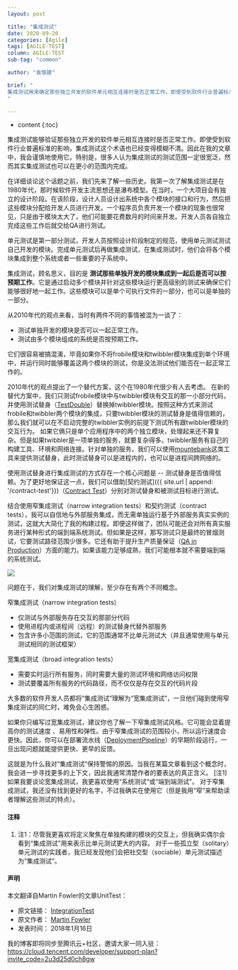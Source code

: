 ```yaml
---
layout: post

title: "集成测试"
date: 2020-09-20
categories: [Agile]
tags: [AGILE-TEST]
column: AGILE-TEST
sub-tag: "common"

author: "袁慎建"

brief: "
集成测试用来确定那些独立开发的软件单元相互连接时是否正常工作。即使受到软件行业普遍标准的影响，集成测试这个术语也已经变得模糊不清。因此在我的文章中，我会谨慎地使用它。特别是，很多人认为集成测试的测试范围一定很宽泛，然而其实集成测试也可以在更小的范围内完成。
"

---
```


* content
{:toc}



集成测试能够验证那些独立开发的软件单元相互连接时是否正常工作。即使受到软件行业普遍标准的影响，集成测试这个术语也已经变得模糊不清。因此在我的文章中，我会谨慎地使用它。特别是，很多人认为集成测试的测试范围一定很宽泛，然而其实集成测试也可以在更小的范围内完成。

在详细谈论这个话题之前，我们先来了解一些历史。我第一次了解集成测试是在1980年代，那时候软件开发主流思想还是瀑布模型。在当时，一个大项目会有独立的设计阶段。在该阶段，设计人员设计出系统中各个模块的接口和行为，然后把这些模块分配给开发人员进行开发。一个程序员负责开发一个模块的现象也很常见，只是由于模块太大了，他们可能要花费数月的时间来开发。开发人员各自独立完成这些工作后就交给QA进行测试。


单元测试是第一部分测试，开发人员按照设计阶段制定的规范，使用单元测试测试自己开发的模块。完成单元测试后再做集成测试，在集成测试时，他们会将各个模块集成到整个系统或者一些重要的子系统中。


集成测试，顾名思义，目的是 **测试那些单独开发的模块集成到一起后是否可以按预期工作**。它是通过启动多个模块并针对这些模块运行更高级别的测试来确保它们能够很好地一起工作。这些模块可以是单个可执行文件的一部分，也可以是单独的一部分。

从2010年代的观点来看，当时有两件不同的事情被混为一谈了：

- 测试单独开发的模块是否可以一起正常工作。
- 测试由多个模块组成的系统是否按预期工作。

它们很容易被搞混淆，毕竟如果你不将frobile模块和twibbler模块集成到单个环境中，并运行同时能够覆盖这两个模块的测试，你是没法测试他们能否在一起正常工作的。


2010年代的观点提出了一个替代方案，这个在1980年代很少有人去考虑。 在新的替代方案中，我们只测试frobile模块中与twibbler模块有交互的那一小部分代码，并使用测试替身（[TestDouble](https://martinfowler.com/bliki/TestDouble.html)）替换掉twibbler模块。按照这种方式来测试frobile和twibbler两个模块的集成，只要twibbler模块的测试替身是值得信赖的，那么我们就可以在不启动完整的twibbler实例的前提下测试所有跟twibbler模块的交互行为。 如果它俩只是单个应用程序中的两个独立模块，处理起来还不算复杂。但是如果twibbler是一项单独的服务，就要复杂得多。twibbler服务有自己的构建工具、环境和网络连接。针对单独的服务，我们可以使用[mountebank](http://www.mbtest.org/)这类工具来提供测试替身，此时测试替身可以是进程内的，也可以是进程间跨网络的。


使用测试替身进行集成测试的方式存在一个核心问题是 -- 测试替身是否值得信赖。为了更好地保证这一点，我们可以借助[契约测试]({{ site.url | append: '/contract-test'}})（[Contract Test](https://martinfowler.com/bliki/ContractTest.html)）分别对测试替身和被测试目标进行测试。


结合使用窄集成测试（narrow integration tests）和契约测试（contract tests），我可以自信地与外部服务集成，而无需单独运行基于外部服务真实实例的测试，这就大大简化了我的构建过程。即便这样做了，团队可能还会对所有真实服务进行某种形式的端到端系统测试。但如果是这样，那写测试只是最终的冒烟测试，它要测试路径范围少很多。它还有助于提升生产质量保证（[QA in Production](https://martinfowler.com/articles/qa-in-production.html)）方面的能力。如果该能力足够成熟，我们可能根本就不需要端到端的系统测试。

![](https://martinfowler.com/bliki/images/integrationTesting/sketch.png)


问题在于，我们对集成测试的理解，至少存在有两个不同概念。

窄集成测试（narrow integration tests）

- 仅测试与外部服务存在交互的那部分代码
- 使用进程内或进程间（远程）的测试替身代替外部服务
- 包含许多小范围的测试，它的范围通常不比单元测试大（并且通常使用与单元测试相同的测试框架）


宽集成测试（broad integration tests）

- 需要实时运行所有服务，同时需要大量的测试环境和网络访问权限
- 测试要覆盖所有服务的代码路径，而不仅仅是存在交互的代码片段

大多数的软件开发人员都将“集成测试”理解为“宽集成测试”，一旦他们碰到使用窄集成测试的同仁时，难免会心生困惑。

如果你只编写过宽集成测试，建议你也了解一下窄集成测试风格。它可能会显着提高你的测试速度
、易用性和弹性。由于窄集成测试的范围较小，所以运行速度会更快。因此，你可以在部署流水线（[DeploymentPipeline](https://martinfowler.com/bliki/DeploymentPipeline.html)）的早期阶段运行，一旦出现问题就能提供更快、更早的反馈。


这就是为什么我对“集成测试”保持警惕的原因。当我在某篇文章看到这个概念时，我会进一步寻找更多的上下文，因此我通常清楚作者的要表达的真正含义。 [注1]如果我要谈论宽集成测试，我更喜欢使用“系统测试”或“端到端测试”。 对于窄集成测试，我还没有找到更好的名字，不过我确实在使用它（但是我用“窄”来帮助读者理解这些测试的特点）。



#### 注释
1. 注1：尽管我更喜欢将定义聚焦在单独构建的模块的交互上，但我确实偶尔会看到“集成测试”用来表示比单元测试更大的内容。 对于一些孤立型（solitary）单元测试的实践者，我已经发现他们会把社交型（sociable）单元测试描述为“集成测试”。


#### 声明
本文翻译自Martin Fowler的文章UnitTest：

- 原文链接： [IntegrationTest](https://martinfowler.com/bliki/IntegrationTest.html)
- 原文作者： [Martin Fowler](https://martinfowler.com/)
- 发表时间： 2018年1月16日


我的博客即将同步至腾讯云+社区，邀请大家一同入驻：https://cloud.tencent.com/developer/support-plan?invite_code=2u3d25d0ch8gw
